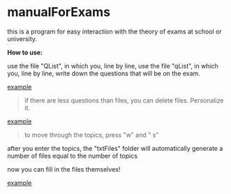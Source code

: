 # manualForExams
this is a program for easy interaction with the theory of exams at school or university.

**How to use:**

use the file "QList", in which you, line by line, 
use the file "qList", in which you, line by line, 
write down the questions that will be on the exam.

[example](https://imgur.com/a/fGM3rne)

>if there are less questions than files, you can delete files. 
Personalize it.

[example](https://imgur.com/a/CkEKkXJ)

>to move through the topics, press "w" and " s"

after you enter the topics, the "txtFiles" folder will automatically 
generate a number of files equal to the number of topics

now you can fill in the files themselves!

[example](https://imgur.com/a/PtDRzcZ)
